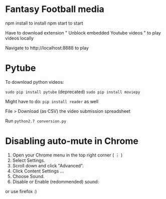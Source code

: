 # Fantasy Football media

npm install to install 
npm start to start

Have to download extension " Unblock embedded Youtube videos " to play videos locally

Navigate to http://localhost:8888 to play

# Pytube

To download python videos:

``sudo pip install pytube``
(deprecated) ``sudo pip install moviepy``

Might have to do: ``pip install reader`` as well

File > Download (as CSV) the video submission spreadsheet

Run ``python2.7 conversion.py``

# Disabling auto-mute in Chrome

1. Open your Chrome menu in the top right corner ( ⋮ )
2. Select Settings.
3. Scroll down and click "Advanced".
4. Click Content Settings ...
5. Choose Sound.
6. Disable or Enable (redommended) sound:

or use firefox :)